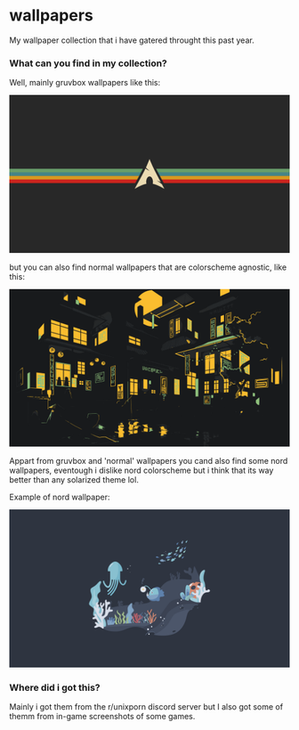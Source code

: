 # wallpapers
My wallpaper collection that i have gatered throught this past year.

### What can you find in my collection?

Well, mainly gruvbox wallpapers like this:

![gruvbox_arch logo.png](https://github.com/Mattio-cmd/wallpapers/blob/main/wallpapers/gruvbox_arch%20logo.png)

but you can also find normal wallpapers that are colorscheme agnostic, like this:

![Neon city (kind of).png](https://github.com/Mattio-cmd/wallpapers/blob/main/wallpapers/Neon%20city%20(kind%20of).png)

Appart from gruvbox and 'normal' wallpapers you cand also find some nord wallpapers, eventough i dislike nord
colorscheme but i think that its way better than any solarized theme lol.

Example of nord wallpaper:

![nord_sea_fren.png](https://github.com/Mattio-cmd/wallpapers/blob/main/wallpapers/nord_sea_fren.png)

### Where did i got this?
Mainly i got them from the r/unixporn discord server but I also got some of themm from in-game screenshots of 
some games. 

